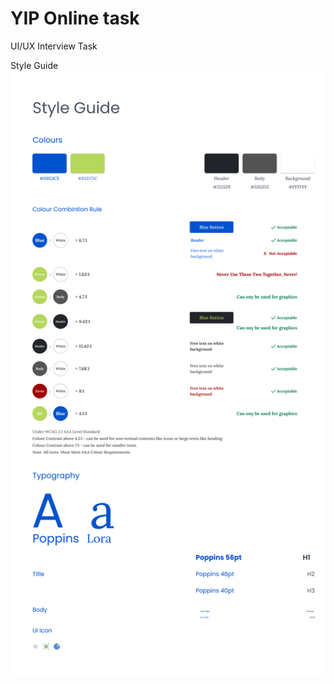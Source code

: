 # YIP Online task
 UI/UX Interview Task

Style Guide
![Style Guidelines Image](<Assets/Style Guide.png>)